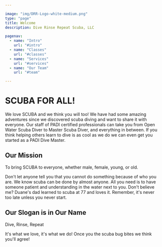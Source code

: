 ```yaml
---

image: "img/DRR-Logo-white-medium.png"
type: "page"
title: Welcome
description: Dive Rinse Repeat Scuba, LLC

pagenav:
  - name: "Intro"
    url: "#intro"
  - name: "Classes"
    url: "#classes"
  - name: "Services"
    url: "#services"
  - name: "Our Team"
    url: "#team"

---
```


# SCUBA FOR ALL!

We love SCUBA and we think you will too! We have had some amazing adventures since we discovered scuba diving and want to share it with everyone. Our staff of PADI certified professionals can take you from Open Water Scuba Diver to Master Scuba Diver, and everything in between. If you think helping others learn to dive is as cool as we do we  can even get you started as a PADI Dive Master.

## Our Mission

To bring SCUBA to everyone, whether male, female, young, or old. 

Don't let anyone tell you that you cannot do something because of who you are. We know scuba can be done by almost anyone. All you need is to have someone patient and understanding in the water next to you. Don't believe me? Duane's dad learned to scuba at 77 and loves it. Remember, it's never too late unless you never start.

## Our Slogan is in Our Name

Dive, Rinse, Repeat

It's what we love, it's what we do! Once you the scuba bug bites we think you'll agree!